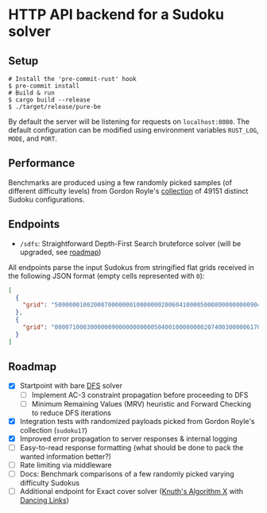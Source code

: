 # HTTP API backend for a Sudoku solver

## Setup

```shell
# Install the 'pre-commit-rust' hook
$ pre-commit install
# Build & run
$ cargo build --release
$ ./target/release/pure-be
```

By default the server will be listening for requests on `localhost:8080`. The default configuration can be modified using environment variables `RUST_LOG`, `MODE`, and `PORT`.

## Performance

Benchmarks are produced using a few randomly picked samples (of different difficulty levels) from Gordon Royle's [collection](https://web.archive.org/web/20120730100322/http://mapleta.maths.uwa.edu.au/~gordon/sudokumin.php) of 49151 distinct Sudoku configurations.

## Endpoints

- `/sdfs`: Straightforward Depth-First Search bruteforce solver (will be upgraded, see [roadmap](#roadmap))

All endpoints parse the input Sudokus from stringified flat grids received in the following JSON format (empty cells represented with `0`):

```json
[
  {
    "grid": "500000010020007000000010000000200604100005000800000000090400200000380000000000700"
  },
  {
    "grid": "000071000300000090000000000050400100000000207400300000617000000000580000020000000"
  }
]
```

## Roadmap

- [x] Startpoint with bare [DFS](https://web.archive.org/web/20221208212421/https://www.dcc.fc.up.pt/~acm/sudoku.pdf) solver
  - [ ] Implement AC-3 constraint propagation before proceeding to DFS
  - [ ] Minimum Remaining Values (MRV) heuristic and Forward Checking to reduce DFS iterations
- [x] Integration tests with randomized payloads picked from Gordon Royle's collection (`sudoku17`)
- [x] Improved error propagation to server responses & internal logging
- [ ] Easy-to-read response formatting (what should be done to pack the wanted information better?)
- [ ] Rate limiting via middleware
- [ ] Docs: Benchmark comparisons of a few randomly picked varying difficulty Sudokus
- [ ] Additional endpoint for Exact cover solver ([Knuth's Algorithm X](https://en.wikipedia.org/wiki/Knuth%27s_Algorithm_X) with [Dancing Links](https://en.wikipedia.org/wiki/Dancing_Links))

